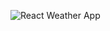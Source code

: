 
![React Weather App](https://github.com/user-attachments/assets/f43bf15e-787b-43f0-bf92-74a5df6380df)
